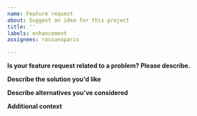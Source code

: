 ```yaml
---
name: Feature request
about: Suggest an idea for this project
title: ''
labels: enhancement
assignees: rossanoparis

---
```


<!--
Please, use English language to report this issue.
Please, respect as much as you can, the proposed layout, but in case feel free to modify it as you wish.
-->

**Is your feature request related to a problem? Please describe.**
<!-- 
A clear and concise description of what the problem is. Ex. I'm always frustrated when [...]
-->


**Describe the solution you'd like**
<!-- 
A clear and concise description of what you want to happen.
-->


**Describe alternatives you've considered**
<!-- 
A clear and concise description of any alternative solutions or features you've considered.
-->


**Additional context**
<!-- 
Add any other context or screenshots about the feature request here.
-->
